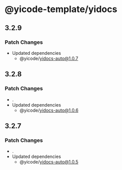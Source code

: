 # @yicode-template/yidocs

## 3.2.9

### Patch Changes

-   Updated dependencies
    -   @yicode/yidocs-auto@1.0.7

## 3.2.8

### Patch Changes

-   .
-   Updated dependencies
    -   @yicode/yidocs-auto@1.0.6

## 3.2.7

### Patch Changes

-   .
-   Updated dependencies
    -   @yicode/yidocs-auto@1.0.5
